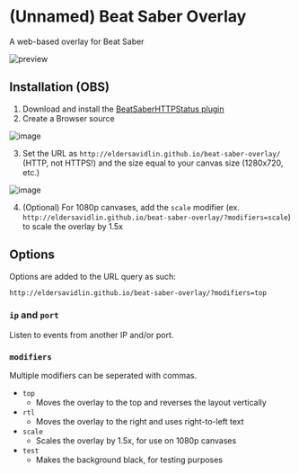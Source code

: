 # (Unnamed) Beat Saber Overlay

A web-based overlay for Beat Saber

![preview](https://i.imgur.com/fOg4TUp.png)

## Installation (OBS)

1. Download and install the [BeatSaberHTTPStatus plugin](https://github.com/opl-/beatsaber-http-status/releases)
2. Create a Browser source

![image](https://i.imgur.com/WyTjdtd.png)

3. Set the URL as `http://eldersavidlin.github.io/beat-saber-overlay/` (HTTP, not HTTPS!) and the size equal to your canvas size (1280x720, etc.)

![image](https://imgur.com/KxowYrw.png)

4. (Optional) For 1080p canvases, add the `scale` modifier (ex. `http://eldersavidlin.github.io/beat-saber-overlay/?modifiers=scale`) to scale the overlay by 1.5x

## Options

Options are added to the URL query as such:

```
http://eldersavidlin.github.io/beat-saber-overlay/?modifiers=top
```

### `ip` and `port`

Listen to events from another IP and/or port.

### `modifiers`

Multiple modifiers can be seperated with commas.

- `top`
	* Moves the overlay to the top and reverses the layout vertically
- `rtl`
	* Moves the overlay to the right and uses right-to-left text
- `scale`
	* Scales the overlay by 1.5x, for use on 1080p canvases
- `test`
	* Makes the background black, for testing purposes
